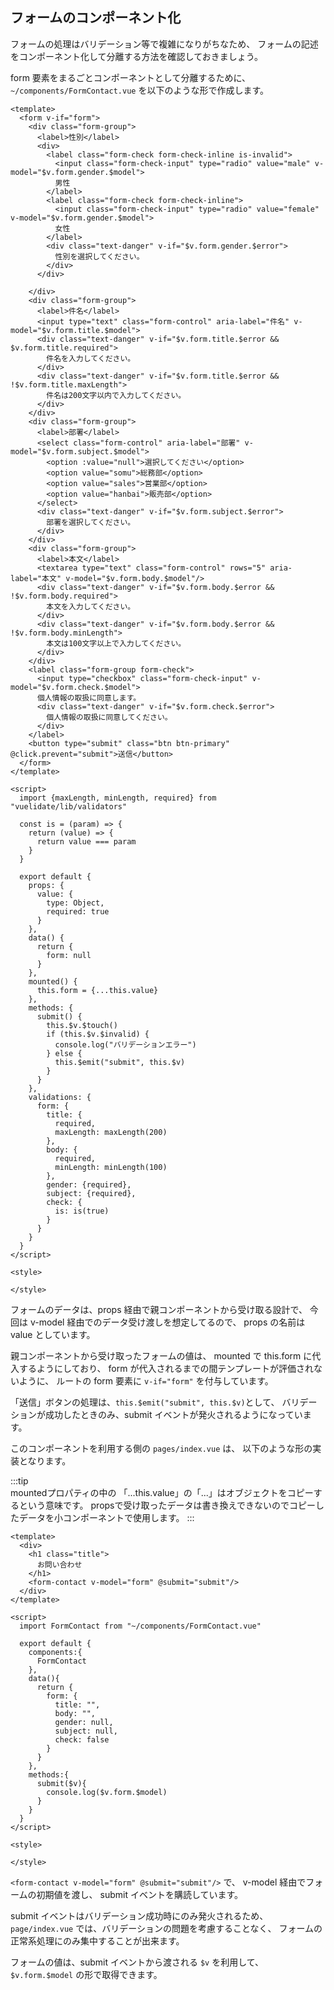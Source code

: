 ## フォームのコンポーネント化

フォームの処理はバリデーション等で複雑になりがちなため、
フォームの記述をコンポーネント化して分離する方法を確認しておきましょう。

form 要素をまるごとコンポーネントとして分離するために、
`~/components/FormContact.vue` を以下のような形で作成します。

```vue
<template>
  <form v-if="form">
    <div class="form-group">
      <label>性別</label>
      <div>
        <label class="form-check form-check-inline is-invalid">
          <input class="form-check-input" type="radio" value="male" v-model="$v.form.gender.$model">
          男性
        </label>
        <label class="form-check form-check-inline">
          <input class="form-check-input" type="radio" value="female" v-model="$v.form.gender.$model">
          女性
        </label>
        <div class="text-danger" v-if="$v.form.gender.$error">
          性別を選択してください。
        </div>
      </div>

    </div>
    <div class="form-group">
      <label>件名</label>
      <input type="text" class="form-control" aria-label="件名" v-model="$v.form.title.$model">
      <div class="text-danger" v-if="$v.form.title.$error && $v.form.title.required">
        件名を入力してください。
      </div>
      <div class="text-danger" v-if="$v.form.title.$error && !$v.form.title.maxLength">
        件名は200文字以内で入力してください。
      </div>
    </div>
    <div class="form-group">
      <label>部署</label>
      <select class="form-control" aria-label="部署" v-model="$v.form.subject.$model">
        <option :value="null">選択してください</option>
        <option value="somu">総務部</option>
        <option value="sales">営業部</option>
        <option value="hanbai">販売部</option>
      </select>
      <div class="text-danger" v-if="$v.form.subject.$error">
        部署を選択してください。
      </div>
    </div>
    <div class="form-group">
      <label>本文</label>
      <textarea type="text" class="form-control" rows="5" aria-label="本文" v-model="$v.form.body.$model"/>
      <div class="text-danger" v-if="$v.form.body.$error && !$v.form.body.required">
        本文を入力してください。
      </div>
      <div class="text-danger" v-if="$v.form.body.$error && !$v.form.body.minLength">
        本文は100文字以上で入力してください。
      </div>
    </div>
    <label class="form-group form-check">
      <input type="checkbox" class="form-check-input" v-model="$v.form.check.$model">
      個人情報の取扱に同意します。
      <div class="text-danger" v-if="$v.form.check.$error">
        個人情報の取扱に同意してください。
      </div>
    </label>
    <button type="submit" class="btn btn-primary" @click.prevent="submit">送信</button>
  </form>
</template>

<script>
  import {maxLength, minLength, required} from "vuelidate/lib/validators"

  const is = (param) => {
    return (value) => {
      return value === param
    }
  }

  export default {
    props: {
      value: {
        type: Object,
        required: true
      }
    },
    data() {
      return {
        form: null
      }
    },
    mounted() {
      this.form = {...this.value}
    },
    methods: {
      submit() {
        this.$v.$touch()
        if (this.$v.$invalid) {
          console.log("バリデーションエラー")
        } else {
          this.$emit("submit", this.$v)
        }
      }
    },
    validations: {
      form: {
        title: {
          required,
          maxLength: maxLength(200)
        },
        body: {
          required,
          minLength: minLength(100)
        },
        gender: {required},
        subject: {required},
        check: {
          is: is(true)
        }
      }
    }
  }
</script>

<style>

</style>
```

フォームのデータは、props 経由で親コンポーネントから受け取る設計で、
今回は v-model 経由でのデータ受け渡しを想定してるので、 props の名前は value としています。

親コンポーネントから受け取ったフォームの値は、
mounted で this.form に代入するようにしており、
form が代入されるまでの間テンプレートが評価されないように、 ルートの form 要素に
`v-if="form"` を付与しています。

「送信」ボタンの処理は、`this.$emit("submit", this.$v)`として、
バリデーションが成功したときのみ、submit イベントが発火されるようになっています。

このコンポーネントを利用する側の `pages/index.vue` は、
以下のような形の実装となります。

:::tip  
mountedプロパティの中の
「...this.value」の「...」はオブジェクトをコピーするという意味です。
propsで受け取ったデータは書き換えできないのでコピーしたデータを小コンポーネントで使用します。
:::

```vue
<template>
  <div>
    <h1 class="title">
      お問い合わせ
    </h1>
    <form-contact v-model="form" @submit="submit"/>
  </div>
</template>

<script>
  import FormContact from "~/components/FormContact.vue"

  export default {
    components:{
      FormContact
    },
    data(){
      return {
        form: {
          title: "",
          body: "",
          gender: null,
          subject: null,
          check: false
        }
      }
    },
    methods:{
      submit($v){
        console.log($v.form.$model)
      }
    }
  }
</script>

<style>

</style>
```

`<form-contact v-model="form" @submit="submit"/>` で、
v-model 経由でフォームの初期値を渡し、 submit イベントを購読しています。

submit イベントはバリデーション成功時にのみ発火されるため、
`page/index.vue` では、バリデーションの問題を考慮することなく、
フォームの正常系処理にのみ集中することが出来ます。

フォームの値は、submit イベントから渡される `$v` を利用して、
`$v.form.$model` の形で取得できます。
